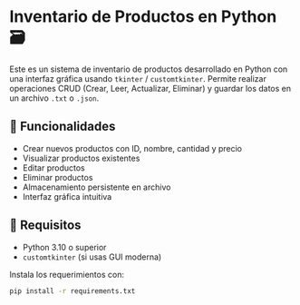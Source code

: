 # Inventario de Productos en Python 🗃️

Este es un sistema de inventario de productos desarrollado en Python con una interfaz gráfica usando `tkinter` / `customtkinter`. Permite realizar operaciones CRUD (Crear, Leer, Actualizar, Eliminar) y guardar los datos en un archivo `.txt` o `.json`.

## 📌 Funcionalidades

- Crear nuevos productos con ID, nombre, cantidad y precio
- Visualizar productos existentes
- Editar productos
- Eliminar productos
- Almacenamiento persistente en archivo
- Interfaz gráfica intuitiva

## 🚀 Requisitos

- Python 3.10 o superior
- `customtkinter` (si usas GUI moderna)

Instala los requerimientos con:

```bash
pip install -r requirements.txt